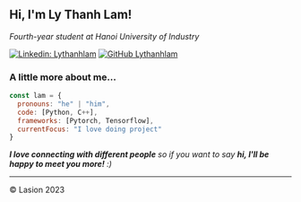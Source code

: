 <h2> Hi, I'm Ly Thanh Lam! </h2>
<p><em> Fourth-year student at Hanoi University of Industry </em></p>

[![Linkedin: Lythanhlam](https://img.shields.io/badge/lythanhlam-blue?style=flat-square&logo=Linkedin&logoColor=white&link=www.linkedin.com%2Fin%2Flasion
)](https://www.linkedin.com/in/lasion)
[![GitHub Lythanhlam](https://img.shields.io/github/followers/lasion07?label=follow&style=social)](https://github.com/lasion07)

### A little more about me...  

```javascript
const lam = {
  pronouns: "he" | "him",
  code: [Python, C++],
  frameworks: [Pytorch, Tensorflow],
  currentFocus: "I love doing project"
}
```

<em><b>I love connecting with different people</b> so if you want to say <b>hi, I'll be happy to meet you more!</b> :)</em>

---

© Lasion 2023
